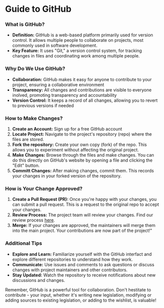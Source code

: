 # Guide to GitHub

### What is GitHub?

* **Definition:** GitHub is a web-based platform primarily used for version control. It allows multiple people to collaborate on projects, most commonly used in software development.
* **Key Feature:** It uses "Git," a version control system, for tracking changes in files and coordinating work among multiple people.

### Why Do We Use GitHub?

* **Collaboration:** GitHub makes it easy for anyone to contribute to your project, ensuring a collaborative environment
* **Transparency:** All changes and contributions are visible to everyone inolved, promoting transparency and accountability
* **Version Control:** It keeps a record of all changes, allowing you to revert to previous versions if needed

### How to Make Changes?

1. **Create an Account:** Sign up for a free GitHub account
2. **Locate Project:** Navigate to the project's repository (repo) where the files are stored.
3. **Fork the repository:** Create your own copy (fork) of the repo. This allows you to experiment without affecting the original project.
4. **Make Changes:** Browse through the files and make changes. You can do this directly on GitHub's website by opening a file and clicking the "Edit" button.
5. **Committ Changes:** After making changes, commit them. This records your changes in your forked version of the repository.

### How is Your Change Approved?

1. **Create a Pull Request (PR):** Once you're happy with your changes, you can submit a pull request. This is a request to the original repo to accept your changes.
2. **Review Process:** The project team will review your changes. Find our review process [here](/About/Review%20Process/README.md).
3. **Merge:** If your changes are approved, the maintainers will merge them into the main project. Your contributions are now part of the project!"

### Additional Tips

* **Explore and Learn:** Familiarize yourself with the GitHub interfact and explore different repositories to understand how they work.
* **Communicate:** Use issues and comments to ask questions or discuss changes with project maintainers and other contributors.
* **Stay Updated:** Watch the repository to receive notifications about new discussions and changes.

Remember, GitHub is a powerful tool for collaboration. Don't hestitate to contribute - your input, whether it's writing new legislation, modifying or adding sources to existing legislation, or adding to the wishlist, is valuable!
